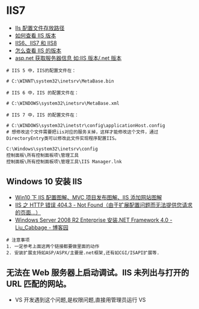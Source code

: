 # IIS7

- [IIs 配置文件存放路径](https://www.cnblogs.com/xienb/p/3456379.html)
- [如何查看 IIS 版本](https://jingyan.baidu.com/article/09ea3ede06c2ebc0aede3926.html)
- [IIS6、IIS7 和 IIS8](https://blog.csdn.net/zhangge3663/article/details/83539380)
- [怎么查看 IIS 的版本](http://ask.zol.com.cn/x/5538655.html)
- [asp.net 获取服务器信息 如:IIS 版本/.net 版本](https://blog.csdn.net/zhifeiya/article/details/41789659)

```shell
# IIS 5 中，IIS的配置文件在：

# C:\WINNT\system32\inetsrv\MetaBase.bin

# IIS 6 中，IIS 的配置文件在：

# C:\WINDOWS\system32\inetsrv\MetaBase.xml

# IIS 7 中，IIS 的配置文件在：

# C:\WINDOWS\system32\inetstr\config\applicationHost.config
# 想修改这个文件需要把iis对应的服务关掉，这样才能修改这个文件，通过DirectoryEntry类可以修改此文件实现程序配置IIS。
```

```shell
C:\Windows\system32\inetsrv\config
控制面板\所有控制面板项\管理工具
控制面板\所有控制面板项\管理工具\IIS Manager.lnk
```

## Windows 10 安装 IIS

- [Win10 下 IIS 配置图解、MVC 项目发布图解、IIS 添加网站图解](https://www.cnblogs.com/zhao123/p/5588888.html)
- [IIS 之 HTTP 错误 404.3 - Not Found（由于扩展配置问题而无法提供您请求的页面...）](https://www.cnblogs.com/xinaixia/p/4460690.html)
- [Windows Server 2008 R2 Enterprise 安装.NET Framework 4.0 - Liu_Cabbage - 博客园](https://www.cnblogs.com/baocaige/p/10027434.html)

```shell
# 注意事项
1. 一定参考上面这两个链接都要做里面的动作
2. 安装扩展支持如ASP/ASPX/主要是.net框架,还有如CGI/ISAPI扩展等.

```

## 无法在 Web 服务器上启动调试。IIS 未列出与打开的 URL 匹配的网站。

- VS 开发遇到这个问题,是权限问题,直接用管理员运行 VS
